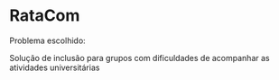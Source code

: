 # RataCom

Problema escolhido: 

   Solução de inclusão para grupos com dificuldades de acompanhar as atividades universitárias
